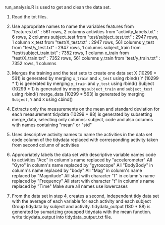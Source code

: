 run_analysis.R is used to get and clean the data set.
1. Read the txt files.
2. Use appropriate names to name the variables
    features from "features.txt" : 561 rows, 2 columns
    activities from "activity_labels.txt" : 6 rows, 2 columns
    subject_test from "test/subject_test.txt" : 2947 rows, 1 column
    x_test from "test/X_test.txt" : 2947 rows, 561 columns 
    y_test from "test/y_test.txt" : 2947 rows, 1 columns 
    subject_train from "test/subject_train.txt" : 7352 rows, 1 column
    x_train from "test/X_train.txt" : 7352 rows, 561 columns 
    y_train from 'test/y_train.txt" : 7352 rows, 1 columns
    
 3. Merges the training and the test sets to create one data set
      X (10299 * 561) is generated by merging `x_train` and `x_test` using rbind()
      Y (10299 * 1) is generated by merging `y_train` and `y_test` using rbind()
      Subject (10299 * 1) is generated by merging `subject_train` and `subject_test` using rbind()
      merge_data (10299 * 563) is generated by merging `Subject`, `Y` and `X` using cbind()
    
4. Extracts only the measurements on the mean and standard deviation for each measurement
    tidydata (10299 * 88) is generated by subsetting merge_data, selecting only columns: 
      subject, code and also columns with names containing "mean" or "std" 
 
5. Uses descriptive activity names to name the activities in the data set
    code column of the tidydata replaced with corresponding activity taken from second column of activities

6. Appropriately labels the data set with descriptive variable names
    code to activities
    "Acc" in column's name replaced by "accelerometer"
    All "Gyro" in column's name replaced by "gyroscope"
    All "BodyBody" in column's name replaced by "body"
    All "Mag" in column's name replaced by "Magnitude"
    All start with character "f" in column's name replaced by "Frequency"
    All start with character "t" in column's name replaced by "Time"
    Make sure all names use lowercases

7. From the data set in step 4, creates a second, independent tidy data set with the average of each variable for each activity and each subject
   Group tidydata by subject and activity.
   tidydata_output (180 * 88) is generated by sumarizing groupped tidydata with the mean function.
   write tidydata_output into tidydata_output.txt file.

